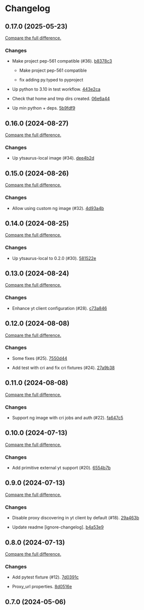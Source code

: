 # Changelog

## 0.17.0 (2025-05-23)

[Compare the full difference.](https://github.com/dmi-feo/testcontainers-yt-local/compare/0.16.0...0.17.0)

### Changes

- Make project pep-561 compatible (#36). [b8378c3](https://github.com/dmi-feo/testcontainers-yt-local/commit/b8378c394c5dcad5667c6c7ac0db56d163c21ba0)
    
  * Make project pep-561 compatible

  * fix adding py.typed to pyproject
- Up python to 3.10 in test workflow. [443e2ca](https://github.com/dmi-feo/testcontainers-yt-local/commit/443e2ca53151f6d916c59221e40d69c5c3c8d77d)
    
- Check that home and tmp dirs created. [06e6a44](https://github.com/dmi-feo/testcontainers-yt-local/commit/06e6a44d049cbe373ad0072c106711fba7de7eeb)
    
- Up min python + deps. [5b9fdf9](https://github.com/dmi-feo/testcontainers-yt-local/commit/5b9fdf919ef1f46af37a4a35c444b6d6698309b4)
    

## 0.16.0 (2024-08-27)

[Compare the full difference.](https://github.com/dmi-feo/testcontainers-yt-local/compare/0.15.0...0.16.0)

### Changes

- Up ytsaurus-local image (#34). [dee4b2d](https://github.com/dmi-feo/testcontainers-yt-local/commit/dee4b2ddc5dbeb2591b5d9a6f3957383f74a4c29)
    

## 0.15.0 (2024-08-26)

[Compare the full difference.](https://github.com/dmi-feo/testcontainers-yt-local/compare/0.14.0...0.15.0)

### Changes

- Allow using custom ng image (#32). [4d93a4b](https://github.com/dmi-feo/testcontainers-yt-local/commit/4d93a4b106395517891021766ec03afae7de6433)
    

## 0.14.0 (2024-08-25)

[Compare the full difference.](https://github.com/dmi-feo/testcontainers-yt-local/compare/0.13.0...0.14.0)

### Changes

- Up ytsaurus-local to 0.2.0 (#30). [581522e](https://github.com/dmi-feo/testcontainers-yt-local/commit/581522e166695ab14bc89072ac49b97420abec3f)
    

## 0.13.0 (2024-08-24)

[Compare the full difference.](https://github.com/dmi-feo/testcontainers-yt-local/compare/0.12.0...0.13.0)

### Changes

- Enhance yt client configuration (#28). [c73a846](https://github.com/dmi-feo/testcontainers-yt-local/commit/c73a84673831863ee33b9771724e6e43c6e4c2b0)
    

## 0.12.0 (2024-08-08)

[Compare the full difference.](https://github.com/dmi-feo/testcontainers-yt-local/compare/0.11.0...0.12.0)

### Changes

- Some fixes (#25). [7550d44](https://github.com/dmi-feo/testcontainers-yt-local/commit/7550d447a7ab09e0bca2d923577b303961f77506)
    
- Add test with cri and fix cri fixtures (#24). [27a9b38](https://github.com/dmi-feo/testcontainers-yt-local/commit/27a9b387c65d35ae5d99293d7e54d4b46b9ea896)
    

## 0.11.0 (2024-08-08)

[Compare the full difference.](https://github.com/dmi-feo/testcontainers-yt-local/compare/0.10.0...0.11.0)

### Changes

- Support ng image with cri jobs and auth (#22). [fa647c5](https://github.com/dmi-feo/testcontainers-yt-local/commit/fa647c50298ee24a224a805bfc668aa2e6ac7dd0)
    

## 0.10.0 (2024-07-13)

[Compare the full difference.](https://github.com/dmi-feo/testcontainers-yt-local/compare/0.9.0...0.10.0)

### Changes

- Add primitive external yt support (#20). [6554b7b](https://github.com/dmi-feo/testcontainers-yt-local/commit/6554b7b75f88095b9c38429fe1249dcf45f6040c)
    

## 0.9.0 (2024-07-13)

[Compare the full difference.](https://github.com/dmi-feo/testcontainers-yt-local/compare/0.8.0...0.9.0)

### Changes

- Disable proxy discovering in yt client by default (#18). [29a463b](https://github.com/dmi-feo/testcontainers-yt-local/commit/29a463ba8e9ccf97ffc8ef06b7a8965e58179a62)
    
- Update readme [ignore-changelog]. [b4a53e9](https://github.com/dmi-feo/testcontainers-yt-local/commit/b4a53e98a88e984206296c9e27b13a5a41515be7)
    

## 0.8.0 (2024-07-13)

[Compare the full difference.](https://github.com/dmi-feo/testcontainers-yt-local/compare/0.7.0...0.8.0)

### Changes

- Add pytest fixture (#12). [7d0391c](https://github.com/dmi-feo/testcontainers-yt-local/commit/7d0391c95217fa9f641b1a75f04e1af8f09ae739)
    
- Proxy_url properties. [8d0516e](https://github.com/dmi-feo/testcontainers-yt-local/commit/8d0516e3e72d06299a873d42bc6ad0b72439fd79)
    

## 0.7.0 (2024-05-06)
